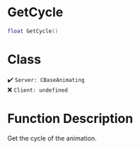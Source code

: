 # GetCycle
```lua
float GetCycle()
```
# Class
✔️ `Server: CBaseAnimating`  
❌ `Client: undefined`  

# Function Description
Get the cycle of the animation.

